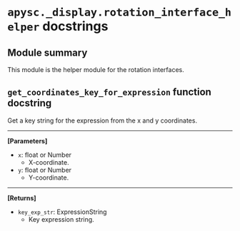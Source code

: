 # `apysc._display.rotation_interface_helper` docstrings

## Module summary

This module is the helper module for the rotation interfaces.

## `get_coordinates_key_for_expression` function docstring

Get a key string for the expression from the x and y coordinates.<hr>

**[Parameters]**

- `x`: float or Number
  - X-coordinate.
- `y`: float or Number
  - Y-coordinate.

<hr>

**[Returns]**

- `key_exp_str`: ExpressionString
  - Key expression string.